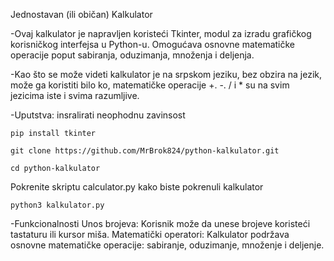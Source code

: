 Jednostavan (ili običan) Kalkulator
  
-Ovaj kalkulator je napravljen koristeći Tkinter, modul za izradu grafičkog korisničkog interfejsa u Python-u. Omogućava osnovne matematičke operacije poput sabiranja, oduzimanja, množenja i deljenja.

-Kao što se može videti kalkulator je na srpskom jeziku, bez obzira na jezik, može ga koristiti bilo ko, matematičke operacije +. -. / i * su na svim jezicima iste i svima razumljive. 

-Uputstva:
insralirati neophodnu zavinsost 

```
pip install tkinter
```
```
git clone https://github.com/MrBrok824/python-kalkulator.git
```
```
cd python-kalkulator
```
Pokrenite skriptu calculator.py kako biste pokrenuli kalkulator

```
python3 kalkulator.py
```

-Funkcionalnosti
Unos brojeva: Korisnik može da unese brojeve koristeći tastaturu ili kursor miša.
Matematički operatori: Kalkulator podržava osnovne matematičke operacije: sabiranje, oduzimanje, množenje i deljenje.
